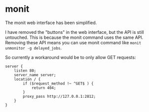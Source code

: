 monit
=====

The monit web interface has been simplified.

I have removed the "buttons" in the web interface, but the API is still untouched.
This is because the monit command uses the same API. Removing these API means
you can use monit command like `monit unmonitor -g delayed_jobs`.

So currently a workaround would be to only allow GET requests:

```nginx
server {
	listen 80;
	server_name server;
	location / {
		if ($request_method !~ ^GET$ ) {
			return 404;
		}
		proxy_pass http://127.0.0.1:2812;
	}
}
```
